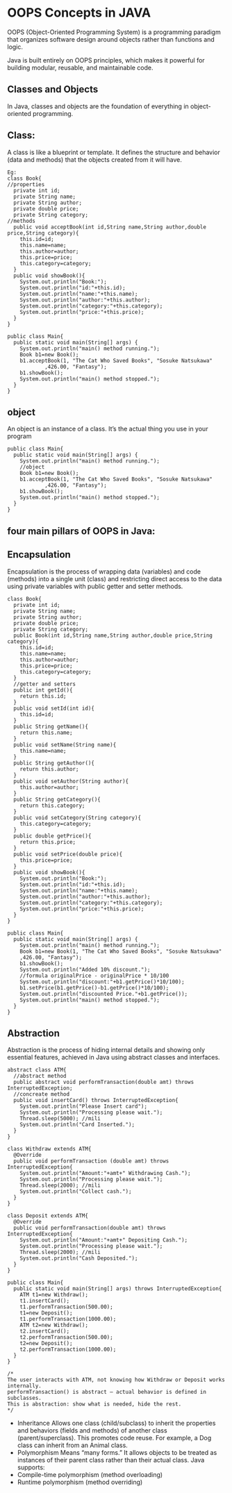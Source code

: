 # OOPS Concepts in JAVA

OOPS (Object-Oriented Programming System) is a programming paradigm that organizes software design around objects rather than functions and logic.

Java is built entirely on OOPS principles, which makes it powerful for building modular, reusable, and maintainable code.

## Classes and Objects

In Java, classes and objects are the foundation of everything in object-oriented programming.

## Class:

A class is like a blueprint or template. It defines the structure and behavior (data and methods) that the objects created from it will have.

```
Eg:
class Book{
//properties
  private int id;
  private String name;
  private String author;
  private double price;
  private String category;
//methods
  public void acceptBook(int id,String name,String author,double price,String category){
    this.id=id;
    this.name=name;
    this.author=author;
    this.price=price;
    this.category=category;
  }
  public void showBook(){
    System.out.println("Book:");
    System.out.println("id:"+this.id);
    System.out.println("name:"+this.name);
    System.out.println("author:"+this.author);
    System.out.println("category:"+this.category);
    System.out.println("price:"+this.price);
  }
}

public class Main{
  public static void main(String[] args) {
    System.out.println("main() method running.");
    Book b1=new Book();
    b1.acceptBook(1, "The Cat Who Saved Books", "Sosuke Natsukawa"
            ,426.00, "Fantasy");
    b1.showBook();
    System.out.println("main() method stopped.");
  }
}
```

## object

An object is an instance of a class. It’s the actual thing you use in your program

```
public class Main{
  public static void main(String[] args) {
    System.out.println("main() method running.");
    //object
    Book b1=new Book();
    b1.acceptBook(1, "The Cat Who Saved Books", "Sosuke Natsukawa"
            ,426.00, "Fantasy");
    b1.showBook();
    System.out.println("main() method stopped.");
  }
}
```

## four main pillars of OOPS in Java:

## Encapsulation

Encapsulation is the process of wrapping data (variables) and code (methods) into a single unit (class) and restricting direct access to the data using private variables with public getter and setter methods.

```
class Book{
  private int id;
  private String name;
  private String author;
  private double price;
  private String category;
  public Book(int id,String name,String author,double price,String category){
    this.id=id;
    this.name=name;
    this.author=author;
    this.price=price;
    this.category=category;
  }
  //getter and setters
  public int getId(){
    return this.id;
  }
  public void setId(int id){
    this.id=id;
  }
  public String getName(){
    return this.name;
  }
  public void setName(String name){
    this.name=name;
  }
  public String getAuthor(){
    return this.author;
  }
  public void setAuthor(String author){
    this.author=author;
  }
  public String getCategory(){
    return this.category;
  }
  public void setCategory(String category){
    this.category=category;
  }
  public double getPrice(){
    return this.price;
  }
  public void setPrice(double price){
    this.price=price;
  }
  public void showBook(){
    System.out.println("Book:");
    System.out.println("id:"+this.id);
    System.out.println("name:"+this.name);
    System.out.println("author:"+this.author);
    System.out.println("category:"+this.category);
    System.out.println("price:"+this.price);
  }
}

public class Main{
  public static void main(String[] args) {
    System.out.println("main() method running.");
    Book b1=new Book(1, "The Cat Who Saved Books", "Sosuke Natsukawa"
    ,426.00, "Fantasy");
    b1.showBook();
    System.out.println("Added 10% discount.");
    //formula originalPrice - originalPrice * 10/100
    System.out.println("discount:"+b1.getPrice()*10/100);
    b1.setPrice(b1.getPrice()-b1.getPrice()*10/100);
    System.out.println("discounted Price."+b1.getPrice());
    System.out.println("main() method stopped.");
  }
}
```

## Abstraction

Abstraction is the process of hiding internal details and showing only essential features, achieved in Java using abstract classes and interfaces.

```
abstract class ATM{
  //abstract method
  public abstract void performTransaction(double amt) throws InterruptedException;
  //concreate method
  public void insertCard() throws InterruptedException{
    System.out.println("Please Insert card");
    System.out.println("Processing please wait.");
    Thread.sleep(5000); //mili
    System.out.println("Card Inserted.");
  }
}

class Withdraw extends ATM{
  @Override
  public void performTransaction (double amt) throws InterruptedException{
    System.out.println("Amount:"+amt+" Withdrawing Cash.");
    System.out.println("Processing please wait.");
    Thread.sleep(2000); //mili
    System.out.println("Collect cash.");
  }
}

class Deposit extends ATM{
  @Override
  public void performTransaction(double amt) throws InterruptedException{
    System.out.println("Amount:"+amt+" Depositing Cash.");
    System.out.println("Processing please wait.");
    Thread.sleep(2000); //mili
    System.out.println("Cash Deposited.");
  }
}

public class Main{
  public static void main(String[] args) throws InterruptedException{
    ATM t1=new Withdraw();
    t1.insertCard();
    t1.performTransaction(500.00);
    t1=new Deposit();
    t1.performTransaction(1000.00);
    ATM t2=new Withdraw();
    t2.insertCard();
    t2.performTransaction(500.00);
    t2=new Deposit();
    t2.performTransaction(1000.00);
  }
}

/*
The user interacts with ATM, not knowing how Withdraw or Deposit works internally.
performTransaction() is abstract — actual behavior is defined in subclasses.
This is abstraction: show what is needed, hide the rest.
*/
```

- Inheritance
  Allows one class (child/subclass) to inherit the properties and behaviors (fields and methods) of another class (parent/superclass). This promotes code reuse. For example, a Dog class can inherit from an Animal class.
- Polymorphism
  Means “many forms.” It allows objects to be treated as instances of their parent class rather than their actual class. Java supports:
- Compile-time polymorphism (method overloading)
- Runtime polymorphism (method overriding)
